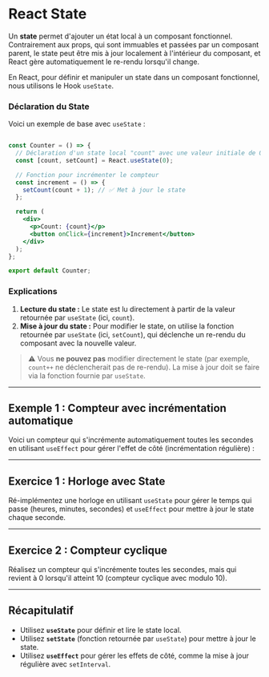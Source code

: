 # React State

Un **state** permet d'ajouter un état local à un composant fonctionnel. Contrairement aux props, qui sont immuables et passées par un composant parent, le state peut être mis à jour localement à l'intérieur du composant, et React gère automatiquement le re-rendu lorsqu'il change.

En React, pour définir et manipuler un state dans un composant fonctionnel, nous utilisons le Hook `useState`.

### Déclaration du State

Voici un exemple de base avec `useState` :

```jsx

const Counter = () => {
  // Déclaration d'un state local "count" avec une valeur initiale de 0
  const [count, setCount] = React.useState(0);

  // Fonction pour incrémenter le compteur
  const increment = () => {
    setCount(count + 1); // ✅ Met à jour le state
  };

  return (
    <div>
      <p>Count: {count}</p>
      <button onClick={increment}>Increment</button>
    </div>
  );
};

export default Counter;
```

### Explications

1. **Lecture du state :** Le state est lu directement à partir de la valeur retournée par `useState` (ici, `count`).
2. **Mise à jour du state :** Pour modifier le state, on utilise la fonction retournée par `useState` (ici, `setCount`), qui déclenche un re-rendu du composant avec la nouvelle valeur.

> ⚠️ Vous **ne pouvez pas** modifier directement le state (par exemple, `count++` ne déclencherait pas de re-rendu). La mise à jour doit se faire via la fonction fournie par `useState`.

---

## Exemple 1 : Compteur avec incrémentation automatique

Voici un compteur qui s'incrémente automatiquement toutes les secondes en utilisant `useEffect` pour gérer l'effet de côté (incrémentation régulière) :


---

## Exercice 1 : Horloge avec State

Ré-implémentez une horloge en utilisant `useState` pour gérer le temps qui passe (heures, minutes, secondes) et `useEffect` pour mettre à jour le state chaque seconde.


---

## Exercice 2 : Compteur cyclique

Réalisez un compteur qui s'incrémente toutes les secondes, mais qui revient à 0 lorsqu'il atteint 10 (compteur cyclique avec modulo 10).


---

## Récapitulatif

- Utilisez **`useState`** pour définir et lire le state local.
- Utilisez **`setState`** (fonction retournée par `useState`) pour mettre à jour le state.
- Utilisez **`useEffect`** pour gérer les effets de côté, comme la mise à jour régulière avec `setInterval`.
